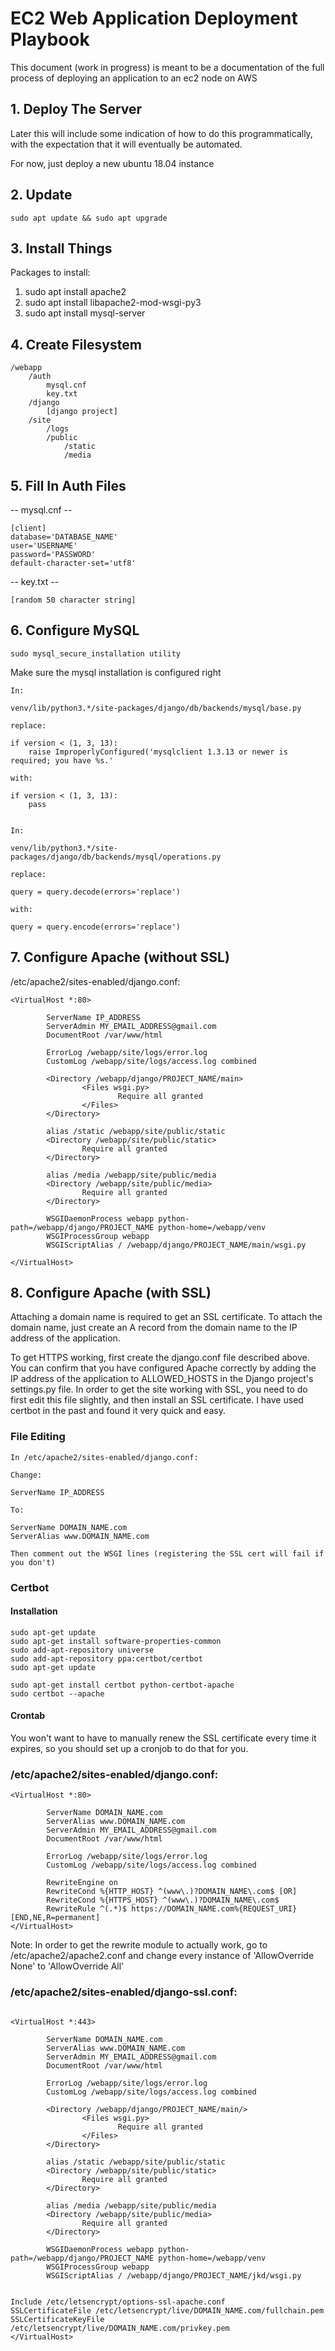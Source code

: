 # EC2 Web Application Deployment Playbook

This document (work in progress) is meant to be a documentation of the full process of deploying an application to an ec2 node on AWS

## 1. Deploy The Server

Later this will include some indication of how to do this programmatically, with the expectation that it will eventually be automated.

For now, just deploy a new ubuntu 18.04 instance

## 2. Update

```
sudo apt update && sudo apt upgrade
```

## 3. Install Things

Packages to install:

1. sudo apt install apache2
2. sudo apt install libapache2-mod-wsgi-py3
3. sudo apt install mysql-server

## 4. Create Filesystem

```
/webapp
	/auth
		mysql.cnf
		key.txt
	/django
		[django project]
	/site
		/logs
		/public
			/static
			/media
```

## 5. Fill In Auth Files

-- mysql.cnf --
```
[client]
database='DATABASE_NAME'
user='USERNAME'
password='PASSWORD'
default-character-set='utf8'
```

-- key.txt --
```
[random 50 character string]
```

## 6. Configure MySQL

```
sudo mysql_secure_installation utility
```

Make sure the mysql installation is configured right

```
In:

venv/lib/python3.*/site-packages/django/db/backends/mysql/base.py

replace:

if version < (1, 3, 13):
	raise ImproperlyConfigured('mysqlclient 1.3.13 or newer is required; you have %s.'

with:

if version < (1, 3, 13):
	pass

```

```

In:

venv/lib/python3.*/site-packages/django/db/backends/mysql/operations.py

replace:

query = query.decode(errors='replace')

with:

query = query.encode(errors='replace')

```

## 7. Configure Apache (without SSL)

/etc/apache2/sites-enabled/django.conf:

```
<VirtualHost *:80>

        ServerName IP_ADDRESS
        ServerAdmin MY_EMAIL_ADDRESS@gmail.com
        DocumentRoot /var/www/html

        ErrorLog /webapp/site/logs/error.log
        CustomLog /webapp/site/logs/access.log combined

        <Directory /webapp/django/PROJECT_NAME/main>
                <Files wsgi.py>
                        Require all granted
                </Files>
        </Directory>

        alias /static /webapp/site/public/static
        <Directory /webapp/site/public/static>
                Require all granted
        </Directory>

        alias /media /webapp/site/public/media
        <Directory /webapp/site/public/media>
                Require all granted
        </Directory>

        WSGIDaemonProcess webapp python-path=/webapp/django/PROJECT_NAME python-home=/webapp/venv
        WSGIProcessGroup webapp
        WSGIScriptAlias / /webapp/django/PROJECT_NAME/main/wsgi.py

</VirtualHost>

```
## 8. Configure Apache (with SSL)

Attaching a domain name is required to get an SSL certificate. To attach the domain name, just create an A record from the domain name to the IP address of the application.

To get HTTPS working, first create the django.conf file described above. You can confirm that you have configured Apache correctly by adding the IP address of the application to ALLOWED\_HOSTS in the Django project's settings.py file. In order to get the site working with SSL, you need to do first edit this file slightly, and then install an SSL certificate. I have used certbot in the past and found it very quick and easy.

### File Editing

```
In /etc/apache2/sites-enabled/django.conf:

Change:

ServerName IP_ADDRESS

To:

ServerName DOMAIN_NAME.com
ServerAlias www.DOMAIN_NAME.com

Then comment out the WSGI lines (registering the SSL cert will fail if you don't)
```

### Certbot

#### Installation

```
sudo apt-get update
sudo apt-get install software-properties-common
sudo add-apt-repository universe
sudo add-apt-repository ppa:certbot/certbot
sudo apt-get update

sudo apt-get install certbot python-certbot-apache
sudo certbot --apache
```
#### Crontab

You won't want to have to manually renew the SSL certificate every time it expires, so you should set up a cronjob to do that for you.

### /etc/apache2/sites-enabled/django.conf:

```
<VirtualHost *:80>

        ServerName DOMAIN_NAME.com
        ServerAlias www.DOMAIN_NAME.com
        ServerAdmin MY_EMAIL_ADDRESS@gmail.com
        DocumentRoot /var/www/html

        ErrorLog /webapp/site/logs/error.log
        CustomLog /webapp/site/logs/access.log combined

        RewriteEngine on
        RewriteCond %{HTTP_HOST} ^(www\.)?DOMAIN_NAME\.com$ [OR]
        RewriteCond %{HTTPS_HOST} ^(www\.)?DOMAIN_NAME\.com$
        RewriteRule ^(.*)$ https://DOMAIN_NAME.com%{REQUEST_URI} [END,NE,R=permanent]
</VirtualHost>

```

Note: In order to get the rewrite module to actually work, go to /etc/apache2/apache2.conf and change every instance of 'AllowOverride None' to 'AllowOverride All'

### /etc/apache2/sites-enabled/django-ssl.conf:

```

<VirtualHost *:443>

        ServerName DOMAIN_NAME.com
        ServerAlias www.DOMAIN_NAME.com
        ServerAdmin MY_EMAIL_ADDRESS@gmail.com
        DocumentRoot /var/www/html

        ErrorLog /webapp/site/logs/error.log
        CustomLog /webapp/site/logs/access.log combined

        <Directory /webapp/django/PROJECT_NAME/main/>
                <Files wsgi.py>
                        Require all granted
                </Files>
        </Directory>

        alias /static /webapp/site/public/static
        <Directory /webapp/site/public/static>
                Require all granted
        </Directory>

        alias /media /webapp/site/public/media
        <Directory /webapp/site/public/media>
                Require all granted
        </Directory>

        WSGIDaemonProcess webapp python-path=/webapp/django/PROJECT_NAME python-home=/webapp/venv
        WSGIProcessGroup webapp
        WSGIScriptAlias / /webapp/django/PROJECT_NAME/jkd/wsgi.py


Include /etc/letsencrypt/options-ssl-apache.conf
SSLCertificateFile /etc/letsencrypt/live/DOMAIN_NAME.com/fullchain.pem
SSLCertificateKeyFile /etc/letsencrypt/live/DOMAIN_NAME.com/privkey.pem
</VirtualHost>

```
